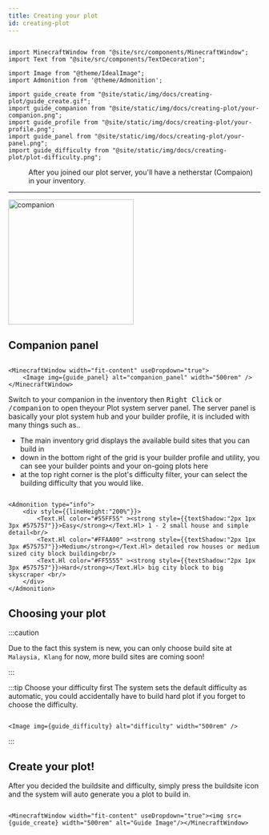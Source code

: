```yaml
---
title: Creating your plot
id: creating-plot
---
```


```mdx-code-block

import MinecraftWindow from "@site/src/components/MinecraftWindow";
import Text from "@site/src/components/TextDecoration";

import Image from "@theme/IdealImage";
import Admonition from '@theme/Admonition';

import guide_create from "@site/static/img/docs/creating-plot/guide_create.gif";
import guide_companion from "@site/static/img/docs/creating-plot/your-companion.png";
import guide_profile from "@site/static/img/docs/creating-plot/your-profile.png";
import guide_panel from "@site/static/img/docs/creating-plot/your-panel.png";
import guide_difficulty from "@site/static/img/docs/creating-plot/plot-difficulty.png";

```
<div class="container"><div class="row">
    <div class="col col--6"><dd>After you joined our plot server, you'll have a netherstar (Compaion) in your inventory.</dd><hr/></div>
    <div class="col col--6"><Image img={guide_companion} alt="companion" width="250rem" style={{borderRadius:"6px"}} className="item shadow--md" /></div>
</div></div>

## Companion panel
```mdx-code-block

<MinecraftWindow width="fit-content" useDropdown="true">
    <Image img={guide_panel} alt="companion_panel" width="500rem" />
</MinecraftWindow>

```

Switch to your companion in the inventory then <kbd>Right Click</kbd> or <kbd>/companion</kbd> to open theyour Plot system server panel.
The server panel is basically your plot system hub and your builder profile, it is included with many things such as..
- The main inventory grid displays the available build sites that you can build in
- down in the bottom right of the grid is your builder profile and utility, you can see your builder points and your on-going plots here
- at the top right corner is the plot's difficulty filter, your can select the building difficulty that you would like.

```mdx-code-block

<Admonition type="info">
    <div style={{lineHeight:"200%"}}>
        <Text.Hl color="#55FF55" ><strong style={{textShadow:"2px 1px 3px #575757"}}>Easy</strong></Text.Hl> 1 - 2 small house and simple detail<br/>
        <Text.Hl color="#FFAA00" ><strong style={{textShadow:"2px 1px 3px #575757"}}>Medium</strong></Text.Hl> detailed row houses or medium sized city block building<br/>
        <Text.Hl color="#FF5555" ><strong style={{textShadow:"2px 1px 3px #575757"}}>Hard</strong></Text.Hl> big city block to big skyscraper <br/>
    </div>
</Admonition>

```

## Choosing your plot 
:::caution 

Due to the fact this system is new, you can only choose build site at `Malaysia, Klang` for now, more build sites are coming soon!

:::

:::tip Choose your difficulty first
The system sets the default difficulty as automatic, you could accidentally have to build hard plot if you forget to choose the difficulty.

```mdx-code-block

<Image img={guide_difficulty} alt="difficulty" width="500rem" />

```
:::

## Create your plot!
After you decided the buildsite and difficulty, simply press the buildsite icon and the system will auto generate you a plot to build in.


```mdx-code-block

<MinecraftWindow width="fit-content" useDropdown="true"><img src={guide_create} width="500rem" alt="Guide Image"/></MinecraftWindow>

```